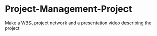 # Project-Management-Project
Make a WBS, project network and a presentation video describing the project
